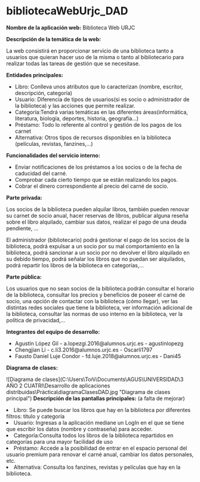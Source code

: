 # bibliotecaWebUrjc_DAD

**Nombre de la aplicación web:** Biblioteca Web URJC

**Descripción de la temática de la web:**
<p>La web consistirá en proporcionar servicio de una biblioteca tanto a usuarios que quieran hacer uso de la misma o tanto al bibliotecario para realizar todas las tareas de gestión que se necesitase. </p>

**Entidades principales:**
<ul>
<li> Libro: Conlleva unos atributos que lo caracterizan (nombre, escritor, descripción, categoría) </li>
<li>Usuario: Diferencia de tipos de usuarios(si es socio o administrador de la biblioteca) y las acciones que permite realizar.</li>
<li>Categoría:Tendrá varias temáticas en las diferentes áreas(informática, literatura, biología, deportes, historia, geografía...)</li>
<li>Préstamo: Todo lo referente al control y gestión de los pagos de los carnet</li>
<li>Alternativa: Otros tipos de recursos disponibles en la biblioteca (películas, revistas, fanzines,...) </li>
</ul>

**Funcionalidades del servicio interno:**
<ul>
<li>Enviar notificaciones de los préstamos a los socios o de la fecha de caducidad del carné.</li>
<li>Comprobar cada cierto tiempo que se están realizando los pagos.</li>
<li>Cobrar el dinero correspondiente al precio del carné de socio.</li>
</ul>  

**Parte privada:**
<p>Los socios de la biblioteca pueden alquilar libros, también pueden renovar su carnet de socio anual, hacer reservas de libros, publicar alguna reseña sobre el libro alquilado, cambiar sus datos, realizar el pago de una deuda pendiente, ... </p>
<p>El administrador (bibliotecario) podrá gestionar el pago de los socios de la biblioteca, podrá expulsar a un socio por su mal comportamiento en la biblioteca, podrá sancionar a un socio por no devolver el libro alquilado en su debido tiempo, podrá señalar los libros que no puedan ser alquilados, podrá repartir los libros de la biblioteca en categorías,... </p>

**Parte pública:**
<p>Los usuarios que no sean socios de la biblioteca podrán consultar el horario de la biblioteca, consultar los precios y beneficios de poseer el carné de socio, una opción de contactar con la biblioteca (cómo llegar), ver las distintas redes sociales que tiene la biblioteca, ver información adicional de la biblioteca, consultar las normas de uso interno en la biblioteca, ver la política de privacidad,...</p>

**Integrantes del equipo de desarrollo:**
<ul>
<li> Agustín López Gil - a.lopezgi.2016@alumnos.urjc.es - agustinlopezg</li>
<li> Chengjian Li - c.li3.2016@alumnos.urjc.es - Oscarli1797</li>
<li> Fausto Daniel Luje Condor - fd.luje.2018@alumnos.urjc.es - Dani45</li>
</ul>

**Diagrama de clases:**

![Diagrama de clases](C:\Users\Toñi\Documents\AGUS\UNIVERSIDAD\3 AÑO 2 CUATRI\Desarrollo de aplicaciones distribuidas\Práctica\diagramaClasesDAD.jpg "Diagrama de clases principal")
**Descripción de las pantallas principales:** (a falta de mejorar)

<li> Libro: Se puede buscar los libros que hay en la biblioteca por diferentes filtros: título y categoría </li>
<li>Usuario: Ingresas a la aplicación mediane un LogIn en el que se tiene que escribir los datos (nombre y contraseña) para acceder.</li>
<li>Categoría:Consulta todos los libros de la biblioteca repartidos en categorías para una mayor facilidad de uso</li>
<li>Préstamo: Accede a la posibilidad de entrar en el espacio personal del usuario premium para renovar el carné anual, cambiar los datos personales, etc.</li>
<li>Alternativa: Consulta los fanzines, revistas y películas que hay en la biblioteca. </li>
